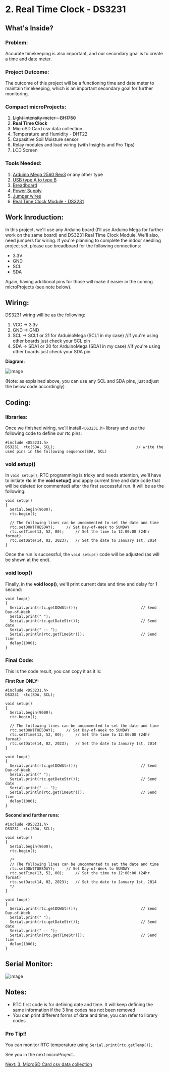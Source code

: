# 2. Real Time Clock - DS3231 

## What's Inside?
### Problem: 
Accurate timekeeping is also important, and our secondary goal is to create a time and date meter.

### Project Outcome: 
The outcome of this project will be a functioning time and date meter to maintain timekeeping, which is an important secondary goal for further monitoring.

### Compact microProjects: 
1. ~~Light Intensity meter - BH1750~~
2. **Real Time Clock**
3. MicroSD Card csv data collection
4. Temperature and Humidity - DHT22
5. Capasitive Soil Moisture sensor
6. Relay modules and load wiring (with Insights and Pro Tips)
7. LCD Screen

### Tools Needed:
1.   [Arduino Mega 2560 Rev3](https://amzn.to/3E3U577) or any other type
2.   [USB type A to type B](https://amzn.to/3xgKFB5)
3.   [Breadboard](https://amzn.to/3xBzaol)
4.   [Power Supply](https://amzn.to/412eTpo)
5.   [Jumper wires](https://amzn.to/3XqQXc4)
7.   [Real Time Clock Module - DS3231](https://amzn.to/3E2z7Fx)


## Work Inroduction:
In this project, we'll use any Arduino board (I'll use Arduino Mega for further work on the same board) and DS3231 Real Time Clock Module. We'll also, need jumpers for wiring. If you're planning to complete the indoor seedling project set, please use breadboard for the following connections:
- 3.3V
- GND
- SCL
- SDA

Again, having additional pins for those will make it easier in the coming microProjects (see note below).

## Wiring:
DS3231 wiring will be as the following: 
1. VCC  ->  3.3v
2. GND  ->  GND
3. SCL  ->  SCL1 or 21 for ArduinoMega (SCL1 in my case)  //if you're using other boards just check your SCL pin 
4. SDA  ->  SDA1 or 20 for ArduinoMega (SDA1 in my case)  //if you're using other boards just check your SDA pin

**Diagram:**

![image](https://user-images.githubusercontent.com/65976495/218759400-9ac105b7-3cb5-4574-8d21-d069702b76c0.png)

(Note: as explained above, you can use any SCL and SDA pins, just adjust the below code accordingly)

## Coding: 
### libraries:
Once we finished wiring, we'll install ```<DS3231.h>``` library and use the following code to define our rtc pins: 
```
#include <DS3231.h>
DS3231  rtc(SDA, SCL);                                    // write the used pins in the following sequence(SDA, SCL) 
```
### void setup()
In ```void setup()```, RTC programming is tricky and needs attention, we'll have to initiate **rtc** in the **void setup()** and apply current time and date code that will be deleted (or commented) after the first successful run. It will be as the following:  
```
void setup()
{
  Serial.begin(9600);
  rtc.begin();
   
  // The following lines can be uncommented to set the date and time
  rtc.setDOW(TUESDAY);     // Set Day-of-Week to SUNDAY
  rtc.setTime(13, 52, 00);     // Set the time to 12:00:00 (24hr format)
  rtc.setDate(14, 02, 2023);   // Set the date to January 1st, 2014
}
```

Once the run is successful, the ```void setup()``` code will be adjusted (as will be shown at the end). 

### void loop()
Finally, in the **void loop()**, we'll print current date and time and delay for 1 second: 
```
void loop() 
{    
  Serial.print(rtc.getDOWStr());                            // Send Day-of-Week
  Serial.print(" ");
  Serial.print(rtc.getDateStr());                           // Send date
  Serial.print(" -- ");
  Serial.println(rtc.getTimeStr());                         // Send time
  delay(1000);
}
```

### Final Code:
This is the code result, you can copy it as it is: 

**First Run ONLY:**

```
#include <DS3231.h>
DS3231  rtc(SDA, SCL);

void setup()
{
  Serial.begin(9600);
  rtc.begin();
   
  // The following lines can be uncommented to set the date and time
  rtc.setDOW(TUESDAY);     // Set Day-of-Week to SUNDAY
  rtc.setTime(13, 52, 00);     // Set the time to 12:00:00 (24hr format)
  rtc.setDate(14, 02, 2023);   // Set the date to January 1st, 2014
}

void loop() 
{    
  Serial.print(rtc.getDOWStr());                            // Send Day-of-Week
  Serial.print(" ");
  Serial.print(rtc.getDateStr());                           // Send date
  Serial.print(" -- ");
  Serial.println(rtc.getTimeStr());                         // Send time
  delay(1000);
}
```

**Second and further runs:**

```
#include <DS3231.h>
DS3231  rtc(SDA, SCL);

void setup()
{
  Serial.begin(9600);
  rtc.begin();

  /*
  // The following lines can be uncommented to set the date and time
  rtc.setDOW(TUESDAY);     // Set Day-of-Week to SUNDAY
  rtc.setTime(13, 52, 00);     // Set the time to 12:00:00 (24hr format)
  rtc.setDate(14, 02, 2023);   // Set the date to January 1st, 2014
  */
}

void loop() 
{    
  Serial.print(rtc.getDOWStr());                            // Send Day-of-Week
  Serial.print(" ");
  Serial.print(rtc.getDateStr());                           // Send date
  Serial.print(" -- ");
  Serial.println(rtc.getTimeStr());                         // Send time
  delay(1000);
}
```

## Serial Monitor: 

![image](https://user-images.githubusercontent.com/65976495/218710708-7f7a8a5d-a51f-4aa2-96c9-50c8e35b5893.png)




## Notes:
- RTC first code is for defining date and time. It will keep defining the same information if the 3 line codes has not been removed 
- You can print different forms of date and time, you can refer to library codes 


### Pro Tip!!
You can monitor RTC temperature using   ```Serial.print(rtc.getTemp());```



See you in the next microProject...


[Next: 3. MicroSD Card csv data collection](https://github.com/MustafaHelwa/hArduino/tree/main/Indoor_Home_Seedling_System/03_MicroSD_Card/)



